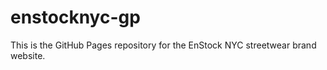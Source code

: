 # enstocknyc-gp

This is the GitHub Pages repository for the EnStock NYC streetwear brand website. 

